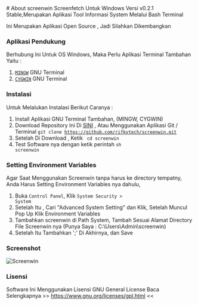 <head>
<link rel="shortcut icon" type="image/x-icon" href="https://www.mexious.net/favicon.ico">
</head>
# About screenwin
Screenfetch Untuk Windows Versi  v0.2.1 Stable,Merupakan Aplikasi Tool Informasi
System Melalui Bash Terminal

Ini Merupakan Aplikasi Open Source , Jadi Silahkan Dikembangkan 

### Aplikasi Pendukung
Berhubung Ini Untuk OS Windows, Maka Perlu Aplikasi Terminal Tambahan Yaitu :

1. <a href="http://www.mingw.org/"><code>MINGW</code></a> GNU Terminal
2. <a href="http://www.cygwin.com/"><code>CYGWIN</code></a> GNU Terminal

### Instalasi 
Untuk Melalukan Instalasi Berikut Caranya :

1. Install Aplikasi GNU Terminal Tambahan, (MINGW, CYGWIN)
2. Download Repository Ini Di <a href="https://github.com/rifkytech/screenwin/archive/master.zip">SINI</a> , Atau Menggunakan Aplikasi Git / Terminal <code>git clone https://github.com/rifkytech/screenwin.git</code>
3. Setelah Di Download , Ketik <code> cd screenwin</code>
4. Test Software nya dengan ketik perintah <code>sh screenwin</code>

### Setting Environment Variables
Agar Saat Menggunakan Screenwin tanpa harus ke directory tempatny,
Anda Harus Setting Environment Variables nya dahulu,

1. Buka <code>Control Panel</code>, Klik <code>System Security > System</code>
2. Setelah Itu , Cari "Advanced System Setting" dan Klik, Setelah Muncul Pop Up Klik Environment Variables
3. Tambahkan screenwin di Path System, Tambah Sesuai Alamat Directory File Screenwin nya (Punya Saya : C:\Users\Admin\screenwin)
4. Setelah Itu Tambahkan ';' Di Akhirnya, dan Save


### Screenshot
![Screenwin](https://rifkytech.github.io/screenwin/screenshot/bash.png)

### Lisensi
Software Ini Menggunakan Lisensi GNU General License 
Baca Selengkapnya >> <a href="https://www.gnu.org/licenses/gpl.html">https://www.gnu.org/licenses/gpl.html</a> <<
